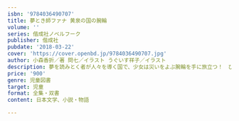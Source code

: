 ```yaml
---
isbn: '9784036490707'
title: 夢とき師ファナ 黄泉の国の腕輪
volume: ''
series: 偕成社ノベルフーク
publisher: 偕成社
pubdate: '2018-03-22'
cover: 'https://cover.openbd.jp/9784036490707.jpg'
author: 小森香折／著 問七／イラスト うぐいす祥子／イラスト
description: 夢を読みとく者が人々を導く国で、少女は災いをよぶ腕輪を手に旅立つ！　ひとりの少女が国をゆるがす陰謀にたちむかうファンタジー。
price: '900'
genre: 児童図書
target: 児童
format: 全集・双書
content: 日本文学、小説・物語

---
```

